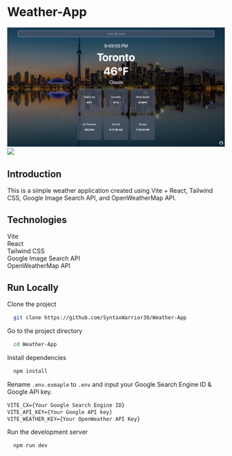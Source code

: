 # Weather-App

<img width='600' src="./public/UserInterface.png"/>
<img width='200' src="./public/MobileUserInterface.gif"/>

## Introduction
This is a simple weather application created using Vite + React, Tailwind CSS, Google Image Search API, and OpenWeatherMap API. </br>

## Technologies </br>
Vite </br>
React </br>
Tailwind CSS </br>
Google Image Search API </br>
OpenWeatherMap API </br>

## Run Locally
Clone the project
```bash
  git clone https://github.com/SyntaxWarrior30/Weather-App
```
Go to the project directory
```bash
  cd Weather-App
```
Install dependencies
```bash
  npm install
```
Rename `.env.exmaple` to `.env` and input your Google Search Engine ID & Google API key. </br>
```
VITE_CX={Your Google Search Engine ID}
VITE_API_KEY={Your Google API key}
VITE_WEATHER_KEY={Your OpenWeather API Key}
```
Run the development server
```bash
  npm run dev
```

